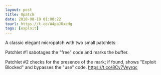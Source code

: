 ```yaml
---
layout: post
title: 0patch
date: 2018-08-10 01:00:22
tourl: https://t.co/W4paJUxeHg
tags: [exploit]
---
```

A classic elegant micropatch with two small patchlets:

Patchlet #1 sabotages the "free" code and marks the buffer.

Patchlet #2 checks for the presence of the mark; if found, shows "Exploit Blocked" and bypasses the "use" code. https://t.co/8Cv7Veyrqc